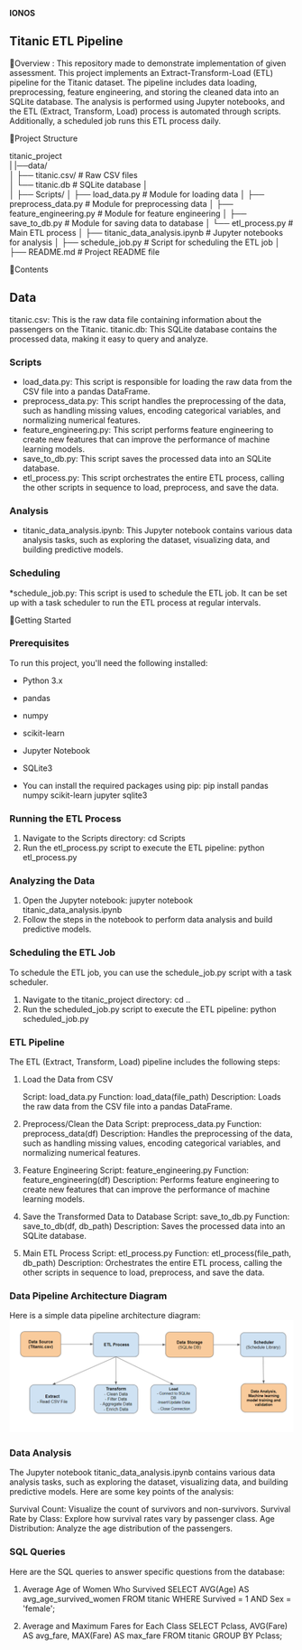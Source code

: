**IONOS**

## Titanic ETL Pipeline
🔹Overview : This repository made to demonstrate implementation of given assessment. This project implements an Extract-Transform-Load (ETL) pipeline for the Titanic dataset. The pipeline includes data loading, preprocessing, feature engineering, and storing the cleaned data into an SQLite database. The analysis is performed using Jupyter notebooks, and the ETL (Extract, Transform, Load) process is automated through scripts. Additionally, a scheduled job runs this ETL process daily.


🔸Project Structure

titanic_project                                                                                                                                                                                                              
|   |──data/                                                                                                                                                                                                                 
│   ├── titanic.csv/                 # Raw CSV files                                                                                                                                                                         
│   └── titanic.db                   # SQLite database
│   
│
├── Scripts/
│   ├── load_data.py                 # Module for loading data
│   ├── preprocess_data.py           # Module for preprocessing data
│   ├── feature_engineering.py       # Module for feature engineering
│   ├── save_to_db.py                # Module for saving data to database
│   └── etl_process.py               # Main ETL process
│
├── titanic_data_analysis.ipynb      # Jupyter notebooks for analysis
│
├── schedule_job.py                  # Script for scheduling the ETL job
│
├── README.md                        # Project README file

🔸Contents
## Data
titanic.csv: This is the raw data file containing information about the passengers on the Titanic.
titanic.db: This SQLite database contains the processed data, making it easy to query and analyze.

### Scripts
* load_data.py: This script is responsible for loading the raw data from the CSV file into a pandas DataFrame.
* preprocess_data.py: This script handles the preprocessing of the data, such as handling missing values, encoding categorical variables, and normalizing numerical features.
* feature_engineering.py: This script performs feature engineering to create new features that can improve the performance of machine learning models.
* save_to_db.py: This script saves the processed data into an SQLite database.
* etl_process.py: This script orchestrates the entire ETL process, calling the other scripts in sequence to load, preprocess, and save the data.

### Analysis
* titanic_data_analysis.ipynb: This Jupyter notebook contains various data analysis tasks, such as exploring the dataset, visualizing data, and building predictive models.

### Scheduling
*schedule_job.py: This script is used to schedule the ETL job. It can be set up with a task scheduler to run the ETL process at regular intervals.

🔸Getting Started
### Prerequisites
To run this project, you'll need the following installed:
* Python 3.x
* pandas
* numpy
* scikit-learn
* Jupyter Notebook
* SQLite3

* You can install the required packages using pip: 
pip install pandas numpy scikit-learn jupyter sqlite3

### Running the ETL Process
1. Navigate to the Scripts directory: 
    cd Scripts
2. Run the etl_process.py script to execute the ETL pipeline:
    python etl_process.py

### Analyzing the Data
1. Open the Jupyter notebook:
    jupyter notebook titanic_data_analysis.ipynb
2. Follow the steps in the notebook to perform data analysis and build predictive models.

### Scheduling the ETL Job
To schedule the ETL job, you can use the schedule_job.py script with a task scheduler. 
1. Navigate to the titanic_project directory: 
    cd ..
2. Run the scheduled_job.py script to execute the ETL pipeline:
    python scheduled_job.py

### ETL Pipeline
The ETL (Extract, Transform, Load) pipeline includes the following steps:

1. Load the Data from CSV

    Script: load_data.py
    Function: load_data(file_path)
    Description: Loads the raw data from the CSV file into a pandas DataFrame.

2.  Preprocess/Clean the Data
    Script: preprocess_data.py
    Function: preprocess_data(df)
    Description: Handles the preprocessing of the data, such as handling missing values, encoding categorical variables, and normalizing numerical features.

3.  Feature Engineering
    Script: feature_engineering.py
    Function: feature_engineering(df)
    Description: Performs feature engineering to create new features that can improve the performance of machine learning models.

4.  Save the Transformed Data to Database
    Script: save_to_db.py
    Function: save_to_db(df, db_path)
    Description: Saves the processed data into an SQLite database.

5.  Main ETL Process
    Script: etl_process.py
    Function: etl_process(file_path, db_path)
    Description: Orchestrates the entire ETL process, calling the other scripts in sequence to load, preprocess, and save the data.


### Data Pipeline Architecture Diagram
Here is a simple data pipeline architecture diagram:
![Data Pipeline Architecture Diagram](https://github.com/dbda-pooja/IONOS/blob/main/titanic_project/Architecture_diagram/data_pipeline_architecture_diagram.png)


### Data Analysis
The Jupyter notebook titanic_data_analysis.ipynb contains various data analysis tasks, such as exploring the dataset, visualizing data, and building predictive models. Here are some key points of the analysis:

Survival Count: Visualize the count of survivors and non-survivors.
Survival Rate by Class: Explore how survival rates vary by passenger class.
Age Distribution: Analyze the age distribution of the passengers.


### SQL Queries
Here are the SQL queries to answer specific questions from the database:

1. Average Age of Women Who Survived
    SELECT AVG(Age) AS avg_age_survived_women
    FROM titanic
    WHERE Survived = 1 AND Sex = 'female';

2. Average and Maximum Fares for Each Class
    SELECT Pclass, AVG(Fare) AS avg_fare, MAX(Fare) AS max_fare
    FROM titanic
    GROUP BY Pclass;




